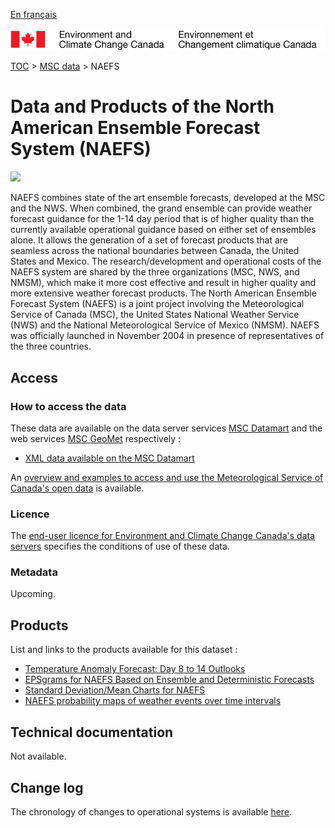 [En français](readme_naefs_fr.md)

![ECCC logo](../../img_eccc-logo.png)

[TOC](../../readme_en.md) > [MSC data](../readme_en.md) > NAEFS

# Data and Products of the North American Ensemble Forecast System (NAEFS)

![](https://collaboration.cmc.ec.gc.ca/cmc/cmos/public_doc/msc-data/nwp_naefs/naefs.png)

NAEFS combines state of the art ensemble forecasts, developed at the MSC and the NWS. When combined, the grand ensemble can provide weather forecast guidance for the 1-14 day period that is of higher quality than the currently available operational guidance based on either set of ensembles alone. It allows the generation of a set of forecast products that are seamless across the national boundaries between Canada, the United States and Mexico. The research/development and operational costs of the NAEFS system are shared by the three organizations (MSC, NWS, and NMSM), which make it more cost effective and result in higher quality and more extensive weather forecast products.
The North American Ensemble Forecast System (NAEFS) is a joint project involving the Meteorological Service of Canada (MSC), the United States National Weather Service (NWS) and the National Meteorological Service of Mexico (NMSM). NAEFS was officially launched in November 2004 in presence of representatives of the three countries.

## Access

### How to access the data

These data are available on the data server services [MSC Datamart](../../msc-datamart/readme_en.md) and the web services [MSC GeoMet](../../msc-geomet/readme_en.md) respectively :

* [XML data available on the MSC Datamart](readme_naefs-datamartxml_en.md) 

An [overview and examples to access and use the Meteorological Service of Canada's open data](../../usage/readme_en.md) is available.

### Licence

The [end-user licence for Environment and Climate Change Canada's data servers](../../licence/readme_en.md) specifies the conditions of use of these data.

### Metadata

Upcoming.

## Products

List and links to the products available for this dataset :

* [Temperature Anomaly Forecast: Day 8 to 14 Outlooks](https://weather.gc.ca/ensemble/naefs/semaine2_combinee_e.html)
* [EPSgrams for NAEFS Based on Ensemble and Deterministic Forecasts](https://weather.gc.ca/ensemble/naefs/EPSgrams_e.html)
* [Standard Deviation/Mean Charts for NAEFS](https://weather.gc.ca/ensemble/naefs/cartes_e.html)
* [NAEFS probability maps of weather events over time intervals](https://weather.gc.ca/ensemble/naefs/produits_e.html)

## Technical documentation

Not available.

## Change log

The chronology of changes to operational systems is available [here](https://collaboration.cmc.ec.gc.ca/cmc/cmoi/product_guide/docs/changes_e.html).
